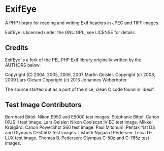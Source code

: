 # ExifEye

A PHP library for reading and writing Exif headers in JPEG and TIFF images.

ExifEye is licensed under the GNU GPL, see LICENSE for details.

## Credits

ExifEye is a fork of the PEL PHP Exif library originally written by the AUTHORS
below:

Copyright (C) 2004, 2005, 2006, 2007  Martin Geisler.
Copyright (c) 2008, 2009 Lars Olesen
Copyright (c) 2015 Johannes Weberhofer

The source started out as a port of the nice, clean C code found in libexif.

## Test Image Contributors

Bernhard Bittel: Nikon E950 and E5000 test images.
Stéphanie Bittel: Canon IXUS II test image.
Lars Geisler: Nikon Coolscan IV ED test image.
Mikkel Krøigård: Canon PowerShot S60 test image.
Paul Mitchum: Pentax *ist DS and Olympus C-5050z test images.
Lisbeth Nygaard Pedersen: Leica D-LUX test image.
Thomas B. Pedersen: Olympus C-50z and C-765z test images.
